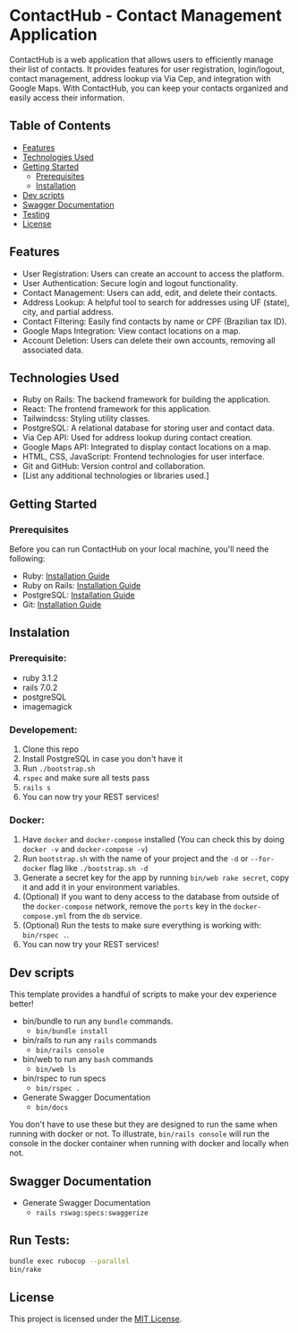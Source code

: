 # ContactHub - Contact Management Application

ContactHub is a web application that allows users to efficiently manage their list of contacts. It provides features for user registration, login/logout, contact management, address lookup via Via Cep, and integration with Google Maps. With ContactHub, you can keep your contacts organized and easily access their information.

## Table of Contents

- [Features](#features)
- [Technologies Used](#technologies-used)
- [Getting Started](#getting-started)
  - [Prerequisites](#prerequisites)
  - [Installation](#installation)
- [Dev scripts](#dev-scripts)
- [Swagger Documentation](#swagger-documentation)
- [Testing](#run-tests)
- [License](#license)

## Features

- User Registration: Users can create an account to access the platform.
- User Authentication: Secure login and logout functionality.
- Contact Management: Users can add, edit, and delete their contacts.
- Address Lookup: A helpful tool to search for addresses using UF (state), city, and partial address.
- Contact Filtering: Easily find contacts by name or CPF (Brazilian tax ID).
- Google Maps Integration: View contact locations on a map.
- Account Deletion: Users can delete their own accounts, removing all associated data.

## Technologies Used

- Ruby on Rails: The backend framework for building the application.
- React: The frontend framework for this application.
- Tailwindcss: Styling utility classes.
- PostgreSQL: A relational database for storing user and contact data.
- Via Cep API: Used for address lookup during contact creation.
- Google Maps API: Integrated to display contact locations on a map.
- HTML, CSS, JavaScript: Frontend technologies for user interface.
- Git and GitHub: Version control and collaboration.
- [List any additional technologies or libraries used.]

## Getting Started

### Prerequisites

Before you can run ContactHub on your local machine, you'll need the following:

- Ruby: [Installation Guide](https://www.ruby-lang.org/en/documentation/installation/)
- Ruby on Rails: [Installation Guide](https://guides.rubyonrails.org/getting_started.html#installing-rails)
- PostgreSQL: [Installation Guide](https://www.postgresql.org/download/)
- Git: [Installation Guide](https://git-scm.com/book/en/v2/Getting-Started-Installing-Git)

## Instalation

### Prerequisite:

- ruby 3.1.2
- rails 7.0.2
- postgreSQL
- imagemagick

### Developement:

1. Clone this repo
1. Install PostgreSQL in case you don't have it
1. Run `./bootstrap.sh`
1. `rspec` and make sure all tests pass
1. `rails s`
1. You can now try your REST services!

### Docker:

1. Have `docker` and `docker-compose` installed (You can check this by doing `docker -v` and `docker-compose -v`)
1. Run `bootstrap.sh` with the name of your project and the `-d` or `--for-docker` flag like `./bootstrap.sh -d`
1. Generate a secret key for the app by running `bin/web rake secret`, copy it and add it in your environment variables.
1. (Optional) If you want to deny access to the database from outside of the `docker-compose` network, remove the `ports` key in the `docker-compose.yml` from the `db` service.
1. (Optional) Run the tests to make sure everything is working with: `bin/rspec .`.
1. You can now try your REST services!

## Dev scripts

This template provides a handful of scripts to make your dev experience better!

- bin/bundle to run any `bundle` commands.
  - `bin/bundle install`
- bin/rails to run any `rails` commands
  - `bin/rails console`
- bin/web to run any `bash` commands
  - `bin/web ls`
- bin/rspec to run specs
  - `bin/rspec .`
- Generate Swagger Documentation
  - `bin/docs`

You don't have to use these but they are designed to run the same when running with docker or not.
To illustrate, `bin/rails console` will run the console in the docker container when running with docker and locally when not.

## Swagger Documentation

- Generate Swagger Documentation
  - `rails rswag:specs:swaggerize`

## Run Tests:

```Bash
bundle exec rubocop --parallel
bin/rake
```

## License

This project is licensed under the [MIT License](LICENSE).
